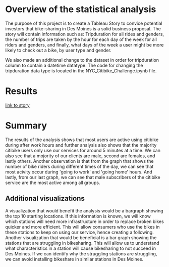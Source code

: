 # Overview of the statistical analysis
The purpose of this project is to create a Tableau Story to convice potential investors that bike-sharing in Des Moines is a solid business proposal. The story will contain information such as: Tripduration for all rides and genders, the number of trips are taken by the hour for each day of the week for all riders and genders, and finally, what days of the week a user might be more likely to check out a bike, by user type and gender.

We also made an additional change to the dataset in order for tripduration column to contain a datetime datatype. The code for changing the tripduration data type is located in the NYC_Citibike_Challenge.ipynb file. 

# Results
[link to story](https://public.tableau.com/app/profile/lucas.chandra5119/viz/CitiBikeAnalysis_16286258816780/Story1?publish=yes)

# Summary
The results of the analysis shows that most users are active using citibike during after work hours and further analysis also shows that the majority citibike users only use our services for around 5 minutes at a time. We can also see that a mojority of our clients are male, second are females, and lastly others. Another observation is that from the graph that shows the number of bike riders during different times of the day, we can see that most acivity occur during 'going to work' and 'going home' hours. And lastly, from our last graph, we can see that male subscribers of the citibike service are the most active among all groups.

## Additional visualizations
A visualization that would benefit the analysis would be a bargraph showing the top 10 starting locations. If this information is known, we will know which stations will need more infrastructure in order to replace broken bikes quicker and more efficient. This will allow consumers who use the bikes in these stations to keep on using our service, hence creating a following. Another visualization that would be beneficial is a bar graph showing the stations that are struggling in bikesharing. This will allow us to understand what characteristics in a station will cause bikesharing to not succeed in Des Moines. If we can identify why the struggling stations are struggling, we can avoid installing bikeshare in similar stations in Des Moines.

